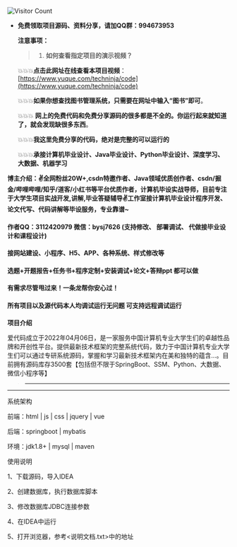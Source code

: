 

![Visitor Count](https://profile-counter.glitch.me/hjsdjko/count.svg)

- **免费领取项目源码、资料分享，请加QQ群：994673953**

  **注意事项：**

  > 1. **如何查看指定项目的演示视频？**

  💥💥💥**点击此网址在线查看本项目视频**： [https://www.yuque.com/techninja/code](https://www.yuque.com/techninja/code)

  💥💥💥**如果你想查找图书管理系统，只需要在网址中输入“图书”即可**。

  💥💥💥 **网上的免费代码和免费分享源码的很多都是不全的。你运行起来就知道了，就会发现缺很多东西**。

  💥💥💥**我这里免费分享的代码，绝对是完整的可以运行的**

  💥💥💥**承接计算机毕业设计、Java毕业设计、Python毕业设计、深度学习、大数据、机器学习**

**博主介绍：✌全网粉丝20W+,csdn特邀作者、Java领域优质创作者、csdn/掘金/哔哩哔哩/知乎/道客/小红书等平台优质作者，计算机毕设实战导师，目前专注于大学生项目实战开发,讲解,毕业答疑辅导✌工作室接计算机毕业设计程序开发、论文代写、代码讲解等毕设服务，专业靠谱~**

#### 作者QQ：3112420979 微信：bysj7626 (支持修改、 部署调试、 代做接毕业设计和课程设计)

#### 接网站建设、小程序、H5、APP、各种系统、样式修改等

#### 选题+开题报告+任务书+程序定制+安装调试+论文+答辩ppt 都可以做

#### 有需求尽管甩过来！一条龙帮你安心过！

#### 所有项目以及源代码本人均调试运行无问题 可支持远程调试运行



**项目介绍**

爱代码成立于2022年04月06日，是一家服务中国计算机专业大学生们的卓越性品牌和开创性平台。提供最新技术框架的完整系统代码，致力于中国计算机专业大学生们可以通过专研系统源码，掌握和学习最新技术框架内在美和独特的蕴含...。目前拥有源码库存3500套【包括但不限于SpringBoot、SSM、Python、大数据、微信小程序等】


> ****


---

系统架构

前端：html | js | css | jquery | vue

后端：springboot | mybatis

环境：jdk1.8+ | mysql | maven

使用说明

1、下载源码，导入IDEA

2、创建数据库，执行数据库脚本

3、修改数据库JDBC连接参数

4、在IDEA中运行

5、打开浏览器，参考<说明文档.txt>中的地址
